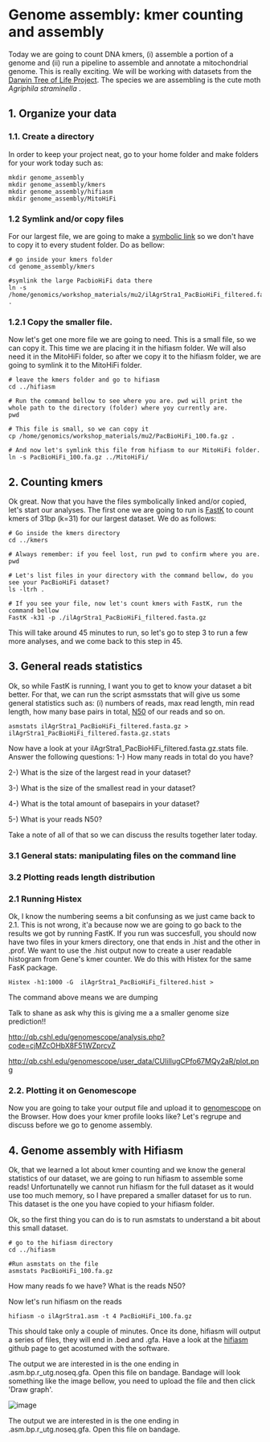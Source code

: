 # Genome assembly: kmer counting and assembly

Today we are going to count DNA kmers, (i) assemble a portion of a genome and (ii) run a pipeline to assemble and annotate a mitochondrial genome. This is really exciting. We will be working with datasets from the [Darwin Tree of Life Project](https://www.darwintreeoflife.org/). The species we are assembling is the cute moth _Agriphila straminella_ . 

## 1. Organize your data
### 1.1. Create a directory
In order to keep your project neat, go to your home folder and make folders for your work today such as:
```
mkdir genome_assembly
mkdir genome_assembly/kmers
mkdir genome_assembly/hifiasm
mkdir genome_assembly/MitoHiFi
```
### 1.2 Symlink and/or copy files

For our largest file, we are going to make a [symbolic link](https://www.futurelearn.com/info/courses/linux-for-bioinformatics/0/steps/201767#:~:text=A%20symlink%20is%20a%20symbolic,directory%20in%20any%20file%20system.) so we don't have to copy it to every student folder. Do as bellow:

```
# go inside your kmers folder
cd genome_assembly/kmers

#symlink the large PacbioHiFi data there
ln -s /home/genomics/workshop_materials/mu2/ilAgrStra1_PacBioHiFi_filtered.fasta.gz .
```
### 1.2.1 Copy the smaller file.
Now let's get one more file we are going to need. This is a small file, so we can copy it. This time we are placing it in the hifiasm folder. We will also need it in the MitoHiFi folder, so after we copy it to the hifiasm folder, we are going to symlink it to the MitoHiFi folder.

```
# leave the kmers folder and go to hifiasm
cd ../hifiasm

# Run the command bellow to see where you are. pwd will print the whole path to the directory (folder) where yoy currently are.
pwd

# This file is small, so we can copy it
cp /home/genomics/workshop_materials/mu2/PacBioHiFi_100.fa.gz .

# And now let's symlink this file from hifiasm to our MitoHiFi folder. 
ln -s PacBioHiFi_100.fa.gz ../MitoHiFi/
```

## 2. Counting kmers 

Ok great. Now that you have the files symbolically linked and/or copied, let's start our analyses. The first one we are going to run is [FastK](https://github.com/thegenemyers/FASTK) to count kmers of 31bp (k=31) for our largest dataset. We do as follows:

```
# Go inside the kmers directory
cd ../kmers

# Always remember: if you feel lost, run pwd to confirm where you are.
pwd

# Let's list files in your directory with the command bellow, do you see your PacBioHiFi dataset?
ls -ltrh .

# If you see your file, now let's count kmers with FastK, run the command bellow
FastK -k31 -p ./ilAgrStra1_PacBioHiFi_filtered.fasta.gz
```
This will take around 45 minutes to run, so let's go to step 3 to run a few more analyses, and we come back to this step in 45.

## 3. General reads statistics
Ok, so while FastK is running, I want you to get to know your dataset a bit better. For that, we can run the script asmsstats that will give us some general statistics such as: (i) numbers of reads, max read length, min read length, how many base pairs in total, [N50](https://en.wikipedia.org/wiki/N50,_L50,_and_related_statistics) of our reads and so on.

```
asmstats ilAgrStra1_PacBioHiFi_filtered.fasta.gz > ilAgrStra1_PacBioHiFi_filtered.fasta.gz.stats
```

Now have a look at your ilAgrStra1_PacBioHiFi_filtered.fasta.gz.stats file. Answer the following questions:
1-) How many reads in total do you have?

2-) What is the size of the largest read in your dataset?

3-) What is the size of the smallest read in your dataset?

4-) What is the total amount of basepairs in your dataset?

5-) What is your reads N50?

Take a note of all of that so we can discuss the results together later today.

### 3.1 General stats: manipulating files on the command line

### 3.2 Plotting reads length distribution

### 2.1 Running Histex

Ok, I know the numbering seems a bit confunsing as we just came back to 2.1. This is not wrong, it'a because now we are going to go back to the results we got by running FastK. If you run was succesfull, you should now have two files in your kmers directory, one that ends in .hist and the other in .prof. We want to use the .hist output now to create a user readable histogram from Gene's kmer counter. We do this with Histex for the same FasK package.

```
Histex -h1:1000 -G  ilAgrStra1_PacBioHiFi_filtered.hist > 
```
The command above means we are dumping 

 Talk to shane as ask why this is giving me a a smaller genome size prediction!!

 http://qb.cshl.edu/genomescope/analysis.php?code=cjMZcOHbX8F51WZprcvZ
 
 http://qb.cshl.edu/genomescope/user_data/CUIillugCPfo67MQy2aR/plot.png
 

### 2.2. Plotting it on Genomescope

Now you are going to take your output file and upload it to [genomescope](http://qb.cshl.edu/genomescope/) on the Browser. How does your kmer profile looks like? Let's regrupe and discuss before we go to genome assembly.

## 4. Genome assembly with Hifiasm

Ok, that we learned a lot about kmer counting and we know the general statistics of our dataset, we are going to run hifiasm to assemble some reads! Unfortunatelly we cannot run hifiasm for the full dataset as it would use too much memory, so I have prepared a smaller dataset for us to run. This dataset is the one you have copied to your hifiasm folder.

Ok, so the first thing you can do is to run asmstats to understand a bit about this small dataset.

```
# go to the hifiasm directory
cd ../hifiasm

#Run asmstats on the file
asmstats PacBioHiFi_100.fa.gz
```

How many reads fo we have? What is the reads N50?

Now let's run hifiasm on the reads

```
hifiasm -o ilAgrStra1.asm -t 4 PacBioHiFi_100.fa.gz
```

This should take only a couple of minutes. Once its done, hifiasm will output a series of files, they will end in .bed and .gfa. Have a look at the [hifiasm](https://github.com/chhylp123/hifiasm) github page to get acostumed with the software. 

The output we are interested in is the one ending in .asm.bp.r_utg.noseq.gfa. Open this file on bandage. Bandage will look something like the image bellow, you need to upload the file and then click 'Draw graph'.


![image](https://user-images.githubusercontent.com/4116164/236863823-05841121-6dd8-40af-8885-6482662f423c.png)

The output we are interested in is the one ending in .asm.bp.r_utg.noseq.gfa. Open this file on bandage. 
